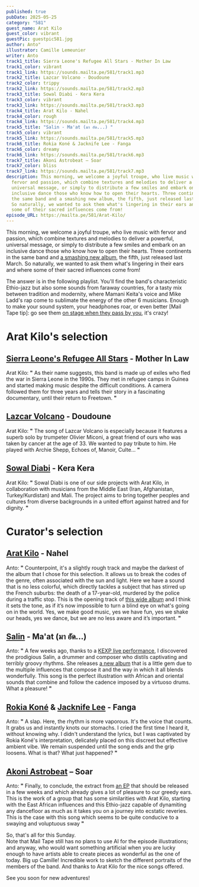 ```yaml
---
published: true
pubDate: 2025-05-25
category: "581"
guest_name: Arat Kilo
guest_color: vibrant
guestPic: guestpic581.jpg
author: Anto"
illustrator: Camille Lemeunier
writer: Anto
track1_title: Sierra Leone's Refugee All Stars - Mother In Law
track1_color: vibrant
track1_link: https://sounds.mailta.pe/581/track1.mp3
track2_title: Lazcar Volcano - Doudoune
track2_color: trippy
track2_link: https://sounds.mailta.pe/581/track2.mp3
track3_title: Sowal Diabi - Kera Kera
track3_color: vibrant
track3_link: https://sounds.mailta.pe/581/track3.mp3
track4_title: Arat Kilo - Nahel
track4_color: rough
track4_link: https://sounds.mailta.pe/581/track4.mp3
track5_title: "Salin - Ma'at (มา อัด...) "
track5_color: vibrant
track5_link: https://sounds.mailta.pe/581/track5.mp3
track6_title: Rokia Koné & Jacknife Lee - Fanga
track6_color: dreamy
track6_link: https://sounds.mailta.pe/581/track6.mp3
track7_title: Akoni Astrobeat – Soar
track7_color: bliss
track7_link: https://sounds.mailta.pe/581/track7.mp3
description: This morning, we welcome a joyful troupe, who live music with
  fervor and passion, which combine textures and melodies to deliver a powerful,
  universal message, or simply to distribute a few smiles and embark on an
  inclusive dance those who know how to open their hearts. Three continents in
  the same band and a smashing new album, the fifth, just released last March.
  So naturally, we wanted to ask them what's lingering in their ears and where
  some of their sacred influences come from!
episode_URL: https://mailta.pe/581/Arat-Kilo/
---
```

This morning, we welcome a joyful troupe, who live music with fervor and passion, which combine textures and melodies to deliver a powerful, universal message, or simply to distribute a few smiles and embark on an inclusive dance those who know how to open their hearts. Three continents in the same band and [a smashing new album](https://accordscroises.bandcamp.com/album/danama), the fifth, just released last March. So naturally, we wanted to ask them what's lingering in their ears and where some of their sacred influences come from!

The answer is in the following playlist. You'll find the band's characteristic Ethio-jazz but also some sounds from faraway countries, for a tasty mix between tradition and modernity, where Mamani Keita's voice and Mike Ladd's rap come to sublimate the energy of the other 6 musicians. Enough to make your sound system, your headphones roar, or even better \[Mail Tape tip]: go see them [on stage when they pass by you](https://www.bandsintown.com/a/1329989-arat-kilo?came_from=257&utm_medium=web&utm_source=home&utm_campaign=search_bar), it's crazy!

# Arat Kilo's selection

## [Sierra Leone's Refugee All Stars](https://sierraleonesrefugeeallstars.bandcamp.com/) - Mother In Law

 Arat Kilo: **"** As their name suggests, this band is made up of exiles who fled the war in Sierra Leone in the 1990s. They met in refugee camps in Guinea and started making music despite the difficult conditions. A camera followed them for three years and tells their story in a fascinating documentary, until their return to Freetown. **"** 

## [Lazcar Volcano](https://lazcarvolcano.bandcamp.com/) - Doudoune

 Arat Kilo: **"** The song of Lazcar Volcano is especially because it features a superb solo by trumpeter Olivier Miconi, a great friend of ours who was taken by cancer at the age of 33. We wanted to pay tribute to him. He played with Archie Shepp, Echoes of, Manoir, Culte... **"** 

## [Sowal Diabi](https://kaboulbamako.bandcamp.com) - Kera Kera

 Arat Kilo: **"** Sowal Diabi is one of our side projects with Arat Kilo, in collaboration with musicians from the Middle East (Iran, Afghanistan, Turkey/Kurdistan) and Mali. The project aims to bring together peoples and cultures from diverse backgrounds in a united effort against hatred and for dignity. **"** 

# Curator's selection

## [Arat Kilo](https://accordscroises.bandcamp.com/album/danama) - Nahel

 Anto: **"** Counterpoint, it's a slightly rough track and maybe the darkest of the album that I chose for this selection. It allows us to break the codes of the genre, often associated with the sun and light. Here we have a sound that is no less colorful, which directly tackles a subject that has stirred up the French suburbs: the death of a 17-year-old, murdered by the police during a traffic stop. This is the opening track of [this wide album](https://accordscroises.bandcamp.com/album/danama) and I think it sets the tone, as if it’s now impossible to turn a blind eye on what's going on in the world. Yes, we make good music, yes we have fun, yes we shake our heads, yes we dance, but we are no less aware and it’s important. **"** 

## [Salin](https://salinmusic.bandcamp.com/) - Ma'at (มา อัด...)

 Anto: **"** A few weeks ago, thanks to a [KEXP live performance](https://youtu.be/oaZKr1hlXvw?si=Z_sLNavYZQs3Up_m), I discovered the prodigious Salin, a drummer and composer who distils captivating and terribly groovy rhythms. She releases [a new album](https://akoniastrobeat.bandcamp.com/album/soar-ep-pre-sale) that is a little gem due to the multiple influences that compose it and the way in which it all blends wonderfully. This song is the perfect illustration with African and oriental sounds that combine and follow the cadence imposed by a virtuoso drums. What a pleasure! **"** 

## [Rokia Koné](https://rokiakone.bandcamp.com/) & [Jacknife Lee](https://thejacknifelee.bandcamp.com/) - Fanga

 Anto: **"** A slap. Here, the rhythm is more vaporous. It's the voice that counts. It grabs us and instantly knots our stomachs. I cried the first time I heard it, without knowing why. I didn't understand the lyrics, but I was captivated by Rokia Koné's interpretation, delicately placed on this discreet but effective ambient vibe. We remain suspended until the song ends and the grip loosens. What is that? What just happened? **"** 

## [Akoni Astrobeat](https://akoniastrobeat.bandcamp.com/album/soar-ep-pre-sale) – Soar

 Anto: **"** Finally, to conclude, the extract from [an EP](https://akoniastrobeat.bandcamp.com/album/soar-ep-pre-sale) that should be released in a few weeks and which already gives a lot of pleasure to our greedy ears. This is the work of a group that has some similarities with Arat Kilo, starting with the East African influences and this Ethio-jazz capable of dynamiting any dancefloor as much as it takes you on a journey into ecstatic reveries. This is the case with this song which seems to be quite conducive to a swaying and voluptuous sway **"** 



So, that's all for this Sunday.\
Note that Mail Tape still has no plans to use AI for the episode illustrations; and anyway, who would want something artificial when you are lucky enough to have artists able to create pieces as wonderful as the one of today. Big up Camille! Incredible work to sketch the different portraits of the members of the band. And thanks to Arat Kilo for the nice songs offered.

See you soon for new adventures!
